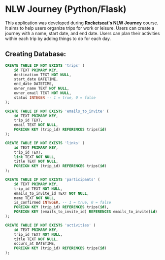 # NLW Journey (Python/Flask)

This application was developed during **[Rocketseat](https://www.rocketseat.com.br/)'s NLW Journey** course.    
It aims to help users organize trips for work or leisure. Users can create a journey with a name, start date, and end date. 
Users can plan their activities within each trip by adding things to do for each day.

## Creating Database:
```sql
CREATE TABLE IF NOT EXISTS 'trips' (
    id TEXT PRIMARY KEY,
    destination TEXT NOT NULL,
    start_date DATETIME,
    end_date DATETIME,
    owner_name TEXT NOT NULL,
    owner_email TEXT NOT NULL,
    status INTEGER -- 1 = true, 0 = false
);

CREATE TABLE IF NOT EXISTS 'emails_to_invite' (
    id TEXT PRIMARY KEY,
    trip_id TEXT,
    email TEXT NOT NULL,
    FOREIGN KEY (trip_id) REFERENCES trips(id)
);

CREATE TABLE IF NOT EXISTS 'links' (
    id TEXT PRIMARY KEY,
    trip_id TEXT,
    link TEXT NOT NULL,
    title TEXT NOT NULL,
    FOREIGN KEY (trip_id) REFERENCES trips(id)
);

CREATE TABLE IF NOT EXISTS 'participants' (
    id TEXT PRIMARY KEY,
    trip_id TEXT NOT NULL,
    emails_to_invite_id TEXT NOT NULL,
    name TEXT NOT NULL,
    is_confirmed INTEGER, -- 1 = true, 0 = false
    FOREIGN KEY (trip_id) REFERENCES trips(id),
    FOREIGN KEY (emails_to_invite_id) REFERENCES emails_to_invite(id)
);

CREATE TABLE IF NOT EXISTS 'activities' (
    id TEXT PRIMARY KEY,
    trip_id TEXT NOT NULL,
    title TEXT NOT NULL,
    occurs_at DATETIME,
    FOREIGN KEY (trip_id) REFERENCES trips(id)
);
```
